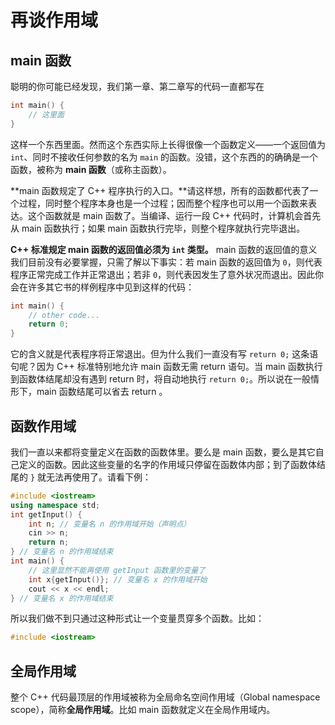 # 再谈作用域

## main 函数

聪明的你可能已经发现，我们第一章、第二章写的代码一直都写在
```cpp
int main() {
    // 这里面
}
```
这样一个东西里面。然而这个东西实际上长得很像一个函数定义——一个返回值为 `int`、同时不接收任何参数的名为 `main` 的函数。没错，这个东西的的确确是一个函数，被称为 **main 函数**（或称主函数）。

**main 函数规定了 C++ 程序执行的入口。**请这样想，所有的函数都代表了一个过程，同时整个程序本身也是一个过程；因而整个程序也可以用一个函数来表达。这个函数就是 main 函数了。当编译、运行一段 C++ 代码时，计算机会首先从 main 函数执行；如果 main 函数执行完毕，则整个程序就执行完毕退出。

**C++ 标准规定 main 函数的返回值必须为 `int` 类型。** main 函数的返回值的意义我们目前没有必要掌握，只需了解以下事实：若 main 函数的返回值为 `0`，则代表程序正常完成工作并正常退出；若非 `0`，则代表因发生了意外状况而退出。因此你会在许多其它书的样例程序中见到这样的代码：
```cpp
int main() {
    // other code...
    return 0;
}
```
它的含义就是代表程序将正常退出。但为什么我们一直没有写 `return 0;` 这条语句呢？因为 C++ 标准特别地允许 main 函数无需 return 语句。当 main 函数执行到函数体结尾却没有遇到 return 时，将自动地执行 `return 0;`。所以说在一般情形下，main 函数结尾可以省去 return 。

## 函数作用域

我们一直以来都将变量定义在函数的函数体里。要么是 main 函数，要么是其它自己定义的函数。因此这些变量的名字的作用域只停留在函数体内部；到了函数体结尾的 `}` 就无法再使用了。请看下例：
```cpp
#include <iostream>
using namespace std;
int getInput() {
    int n; // 变量名 n 的作用域开始（声明点）
    cin >> n;
    return n;
} // 变量名 n 的作用域结束
int main() {
    // 这里显然不能再使用 getInput 函数里的变量了
    int x{getInput()}; // 变量名 x 的作用域开始
    cout << x << endl;
} // 变量名 x 的作用域结束
```

所以我们做不到只通过这种形式让一个变量贯穿多个函数。比如：
```cpp
#include <iostream>
```

## 全局作用域

整个 C++ 代码最顶层的作用域被称为全局命名空间作用域（Global namespace scope），简称**全局作用域**。比如 main 函数就定义在全局作用域内。